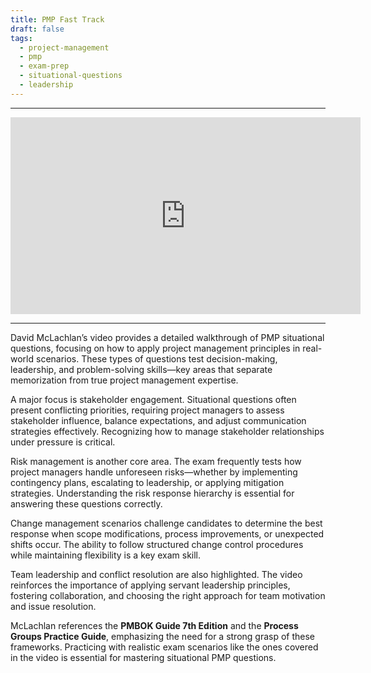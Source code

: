 ```yaml
---
title: PMP Fast Track
draft: false  
tags:  
  - project-management  
  - pmp  
  - exam-prep  
  - situational-questions  
  - leadership  
---
```


---

<div style="text-align: center;">
    <iframe width="560" height="315" src="https://www.youtube.com/embed/eUOJ_yEeyuc" frameborder="0" allowfullscreen></iframe>
</div>

---

David McLachlan’s video provides a detailed walkthrough of PMP situational questions, focusing on how to apply project management principles in real-world scenarios. These types of questions test decision-making, leadership, and problem-solving skills—key areas that separate memorization from true project management expertise.  

A major focus is stakeholder engagement. Situational questions often present conflicting priorities, requiring project managers to assess stakeholder influence, balance expectations, and adjust communication strategies effectively. Recognizing how to manage stakeholder relationships under pressure is critical.  

Risk management is another core area. The exam frequently tests how project managers handle unforeseen risks—whether by implementing contingency plans, escalating to leadership, or applying mitigation strategies. Understanding the risk response hierarchy is essential for answering these questions correctly.  

Change management scenarios challenge candidates to determine the best response when scope modifications, process improvements, or unexpected shifts occur. The ability to follow structured change control procedures while maintaining flexibility is a key exam skill.  

Team leadership and conflict resolution are also highlighted. The video reinforces the importance of applying servant leadership principles, fostering collaboration, and choosing the right approach for team motivation and issue resolution.  

McLachlan references the **PMBOK Guide 7th Edition** and the **Process Groups Practice Guide**, emphasizing the need for a strong grasp of these frameworks. Practicing with realistic exam scenarios like the ones covered in the video is essential for mastering situational PMP questions.  
